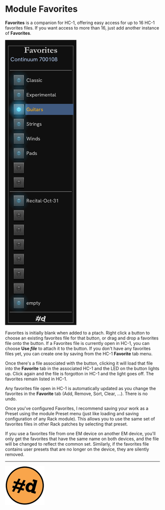 # Module Favorites

**Favorites** is a companion for HC-1, offering easy access for up to 16 HC-1 favorites files.
If you want access to more than 16, just add another instance of **Favorites**.

![Favorites module](Favorites.png)

Favorites is initially blank when added to a ptach. Right click a button to choose an existing favorites file for that button, or drag and drop a favorites file onto the button.
If a Favorites file is currently open in HC-1, you can choose **Use _file_** to attach it to the button.
If you don't have any favorites files yet, you can create one by saving from the HC-1 **Favorite** tab menu.

Once there's a file associated with the button, clicking it will load that file into the **Favorite** tab in the associated HC-1 and the LED on the button lights up.
Click again and the file is forgotton in HC-1 and the light goes off. The favorites remain listed in HC-1.

Any favorites file open in HC-1 is automatically updated as you change the favorites in the **Favorite** tab (Add, Remove, Sort, Clear, ...). There is no undo.

Once you've configured Favorites, I recommend saving your work as a Preset using the module Preset menu (just like loading and saving configuration of any Rack module).
This allows you to use the same set of favorites files in other Rack patches by selecting that preset.

If you use a favorites file from one EM device on another EM device, you'll only get the favorites that have the same name on both devices, and the file will be changed to reflect the common set.
Similarly, if the favorites file contains user presets that are no longer on the device, they are silently removed.

---

![pachde (#d) logo](Logo.svg)
